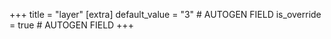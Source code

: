 +++
title = "layer"
[extra]
default_value = "3" # AUTOGEN FIELD
is_override = true # AUTOGEN FIELD
+++